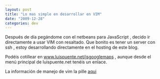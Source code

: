 ```yaml
---
layout: post
title: "Lo mas simple en desarrollar en VIM"
date: "2009-12-28"
categories: dev
---
```


Después de día pegándome con el netbeans para JavaScript , decido ir directamente a usar VIM con resaltado. Que bonito es tener un server con ssh , estoy desarrollando directamente en el hosting de este blog.

Podéis cotillear en www.luispuente.net/jsgooglemaps , aunque desde el menú principal de luispuente.net tenéis un enlace.

La información de manejo de vim la pille [aqui](https://juanjoalvarez.net/es/detail/2009/jun/25/vim-en-2-minutos/)
